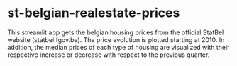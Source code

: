# st-belgian-realestate-prices

This streamlit app gets the belgian housing prices from the official StatBel website (statbel.fgov.be).
The price evolution is plotted starting at 2010. In addition, the median prices of each type of housing are visualized with their respective increase or decrease with respect to the previous quarter.
